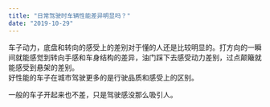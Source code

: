 ```yaml
---
title: "日常驾驶时车辆性能差异明显吗？"
date: "2019-10-29"
---
```


车子动力，底盘和转向的感受上的差别对于懂的人还是比较明显的。打方向的一瞬间就能感觉到转向手感和车身结构的差异，油门踩下去感受动力差别，过点颠簸就能感受到悬架的差别。  
好性能的车子在城市驾驶更多的是行驶品质和感受上的区别。

一般的车子开起来也不差，只是驾驶感没那么吸引人。
